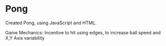 # Pong
Created Pong, using JavaScript and HTML.


Game Mechanics:
Incentive to hit using edges, to increase ball speed and X,Y Axis variability 
